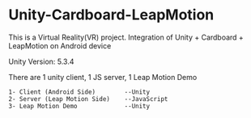 # Unity-Cardboard-LeapMotion
This is a Virtual Reality(VR) project. Integration of Unity + Cardboard + LeapMotion on Android device

Unity Version: 5.3.4

There are 1 unity client, 1 JS server, 1 Leap Motion Demo
	
	1- Client (Android Side)		--Unity
	2- Server (Leap Motion Side)	--JavaScript
	3- Leap Motion Demo				--Unity
	
